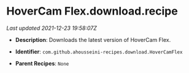 # HoverCam Flex.download.recipe

_Last updated 2021-12-23 19:58:07Z_

- **Description**: Downloads the latest version of HoverCam Flex.

- **Identifier**: `com.github.ahousseini-recipes.download.HoverCamFlex`

- **Parent Recipes**: `None`